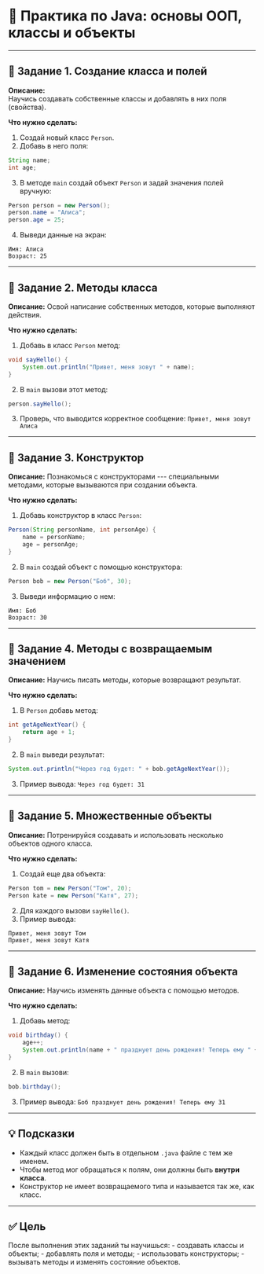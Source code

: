 # 🧠 Практика по Java: основы ООП, классы и объекты

------------------------------------------------------------------------

## 🧩 Задание 1. Создание класса и полей

**Описание:**\
Научись создавать собственные классы и добавлять в них поля (свойства).

**Что нужно сделать:** 
1. Создай новый класс `Person`.
2. Добавь в него поля:
```java
String name;
int age;
```
3. В методе `main` создай объект `Person` и задай значения полей вручную:
```java
Person person = new Person();
person.name = "Алиса";
person.age = 25;
```
4. Выведи данные на экран:
```
Имя: Алиса
Возраст: 25
```

------------------------------------------------------------------------

## 🧩 Задание 2. Методы класса

**Описание:**
Освой написание собственных методов, которые выполняют действия.

**Что нужно сделать:** 
1. Добавь в класс `Person` метод:
```java
void sayHello() {
    System.out.println("Привет, меня зовут " + name);
}
```
2. В `main` вызови этот метод:
```java
person.sayHello();
```
3. Проверь, что выводится корректное сообщение: `Привет, меня зовут Алиса`

------------------------------------------------------------------------

## 🧩 Задание 3. Конструктор

**Описание:**
Познакомься с конструкторами --- специальными методами, которые
вызываются при создании объекта.

**Что нужно сделать:** 
1. Добавь конструктор в класс `Person`:
```java
Person(String personName, int personAge) {
    name = personName;
    age = personAge;
}
```
2. В `main` создай объект с помощью конструктора:
```java
Person bob = new Person("Боб", 30);
```
3. Выведи информацию о нем:
```
Имя: Боб
Возраст: 30
```

------------------------------------------------------------------------

## 🧩 Задание 4. Методы с возвращаемым значением

**Описание:**
Научись писать методы, которые возвращают результат.

**Что нужно сделать:** 
1. В `Person` добавь метод:
```java
int getAgeNextYear() {
    return age + 1;
}
```
2. В `main` выведи результат:
```java
System.out.println("Через год будет: " + bob.getAgeNextYear());
```
3. Пример вывода:
```Через год будет: 31```

------------------------------------------------------------------------

## 🧩 Задание 5. Множественные объекты

**Описание:**
Потренируйся создавать и использовать несколько объектов одного класса.

**Что нужно сделать:** 
1. Создай еще два объекта:
```java
Person tom = new Person("Том", 20);
Person kate = new Person("Катя", 27);
```
2. Для каждого вызови ```sayHello()```.
3. Пример вывода:
```
Привет, меня зовут Том
Привет, меня зовут Катя
```

------------------------------------------------------------------------

## 🧩 Задание 6. Изменение состояния объекта

**Описание:**
Научись изменять данные объекта с помощью методов.

**Что нужно сделать:** 
1. Добавь метод:
```java
void birthday() {
    age++;
    System.out.println(name + " празднует день рождения! Теперь ему " + age);
}
```
2. В `main` вызови: 
```java
bob.birthday();
```
3. Пример вывода:
```Боб празднует день рождения! Теперь ему 31```

------------------------------------------------------------------------

## 💡 Подсказки

-   Каждый класс должен быть в отдельном `.java` файле с тем же именем.
-   Чтобы метод мог обращаться к полям, они должны быть **внутри класса**.
-   Конструктор не имеет возвращаемого типа и называется так же, как класс.

------------------------------------------------------------------------

## ✅ Цель

После выполнения этих заданий ты научишься: - создавать классы и
объекты; - добавлять поля и методы; - использовать конструкторы; -
вызывать методы и изменять состояние объектов.
